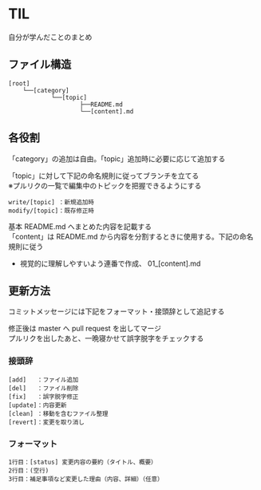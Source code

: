 # TIL
自分が学んだことのまとめ

## ファイル構造

```
[root]
    └──[category]
            └──[topic]
                    ├──README.md
                    └──[content].md
```

## 各役割
「category」の追加は自由。「topic」追加時に必要に応じて追加する

「topic」に対して下記の命名規則に従ってブランチを立てる<br>
※プルリクの一覧で編集中のトピックを把握できるようにする

```
write/[topic] ：新規追加時
modify/[topic]：既存修正時
```

基本 README.md へまとめた内容を記載する<br>
「content」は README.md から内容を分割するときに使用する。下記の命名規則に従う

- 視覚的に理解しやすいよう連番で作成、 01_[content].md

## 更新方法
コミットメッセージには下記をフォーマット・接頭辞として追記する

修正後は master へ pull request を出してマージ<br>
プルリクを出したあと、一晩寝かせて誤字脱字をチェックする

### 接頭辞

```
[add]   ：ファイル追加
[del]   ：ファイル削除
[fix]   ：誤字脱字修正
[update]：内容更新
[clean] ：移動を含むファイル整理
[revert]：変更を取り消し
```

### フォーマット

```
1行目：[status] 変更内容の要約（タイトル、概要）
2行目：(空行)
3行目：補足事項など変更した理由（内容、詳細）（任意）
```
